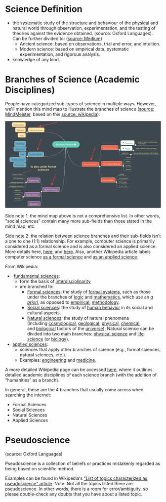 
# Science Definition

* the systematic study of the structure and behaviour of the physical and natural world through observation, experimentation, and the testing of theories against the evidence obtained. (source: Oxford Languages). Can be further divided to: ([source: Medium](https://medium.com/@kumar111aakash.in/from-intuition-to-empirical-data-ancient-science-vs-modern-science-and-technology-b249a975de0b))
	* Ancient science: based on observations, trial and error, and intuition.
	* Modern science: based on empirical data, systematic experimentation, and rigorous analysis.
* knowledge of any kind.

# Branches of Science (Academic Disciplines)

People have categorized sub-types of science in multiple ways. However, we'll mention this mind map to illustrate the branches of science  ([source: MindMeister](https://www.mindmeister.com/1023614692/branches-ofscience), based on this [source: wikipedia](https://en.wikipedia.org/wiki/Branches_of_science)):

![](Media-Temp/Pasted%20image%2020231201073809.png)

Side note 1: the mind map above is not a comprehensive list. In other words, "social sciences" contain many more sub-fields than those stated in the mind map, etc. 

Side note 2: the relation between science branches and their sub-fields isn't a one to one (1:1) relationship. For example, computer science is primarily considered as a formal science and is also considered an applied science. More details here, [here](https://en.wikipedia.org/wiki/Computer_science#:~:text=Computer%20science%20spans%20theoretical%20disciplines), and [here](https://www.quora.com/Is-computer-science-pure-science-or-just-applied-science#:~:text=So%20it%27s%20both%20at%20once%2C%20and%20more.%20CS%20sub%2Dfields%20lean%20in%20all%20sorts%20of%20directions%3A%20pure%20science%2C%20engineering%20or%20even%20abstract%20math.%20Sometimes%20they%20even%20veer%20into%20art!). Also, another Wikipedia article labels computer science [as a formal science](https://en.wikipedia.org/wiki/Outline_of_academic_disciplines#Business:~:text=Formal%20science%5B,%5Bedit%5D) and [as an applied science](<https://en.wikipedia.org/wiki/Outline_of_academic_disciplines#Business:~:text=(outline)-,Computer%20science,-Control%20systems%20engineering>).

From Wikipedia:
-  [fundamental sciences](https://en.wikipedia.org/wiki/Fundamental_science "Fundamental science"):
	- form the basis of [interdisciplinarity](https://en.wikipedia.org/wiki/Interdisciplinarity "Interdisciplinarity")
	- are branched to:
		- [Formal sciences](https://en.wikipedia.org/wiki/Formal_science): the study of [formal systems](https://en.wikipedia.org/wiki/Formal_system "Formal system"), such as those under the branches of [logic](https://en.wikipedia.org/wiki/Logic "Logic") and [mathematics](https://en.wikipedia.org/wiki/Mathematics "Mathematics"), which use an _[a priori](https://en.wikipedia.org/wiki/A_priori_and_a_posteriori "A priori and a posteriori")_, as opposed to [empirical](https://en.wikipedia.org/wiki/Empirical_evidence "Empirical evidence"), [methodology](https://en.wikipedia.org/wiki/Methodology "Methodology").
		- [Social sciences](https://en.wikipedia.org/wiki/Social_science "Social science"): the study of [human behavior](https://en.wikipedia.org/wiki/Human_behavior "Human behavior") in its social and cultural aspects.
		- [Natural sciences](https://en.wikipedia.org/wiki/Natural_science "Natural science"): the study of natural phenomena (including [cosmological](https://en.wikipedia.org/wiki/Cosmological "Cosmological"), [geological](https://en.wikipedia.org/wiki/Geological "Geological"), [physical](https://en.wikipedia.org/wiki/Physics "Physics"), [chemical](https://en.wikipedia.org/wiki/Chemistry "Chemistry"), and [biological](https://en.wikipedia.org/wiki/Biological "Biological") factors of the [universe](https://en.wikipedia.org/wiki/Universe "Universe")). Natural science can be divided into two main branches: [physical science](https://en.wikipedia.org/wiki/Outline_of_physical_science "Outline of physical science") and [life science](https://en.wikipedia.org/wiki/List_of_life_sciences "List of life sciences") (or [biology](https://en.wikipedia.org/wiki/Biology "Biology")).
- [applied sciences](https://en.wikipedia.org/wiki/Applied_science "Applied science"):
	- sciences that apply other branches of science (e.g., formal sciences, natural sciences, etc.).
	- Examples: [engineering](https://en.wikipedia.org/wiki/Engineering "Engineering") and [medicine](https://en.wikipedia.org/wiki/Medicine "Medicine").


A more detailed Wikipedia page can be accessed [here](https://en.wikipedia.org/wiki/Outline_of_academic_disciplines), where it outlines detailed academic disciplines of each science branch (with the addition of "humanities" as a branch).

In general, these are the 4 branches that usually come across when searching the internet:
* Formal Sciences
* Social Sciences
* Natural Sciences
* Applied Sciences

# Pseudoscience

(source: Oxford Languages)

Pseudoscience is a collection of beliefs or practices mistakenly regarded as being based on scientific method.

Examples can be found in Wikipedia's ["List of topics characterized as pseudoscience" article](https://en.wikipedia.org/wiki/List_of_topics_characterized_as_pseudoscience). Note: Not all the topics listed there are pseudoscience. In other words, there is a room for error/ambiguity, so please double-check any doubts that you have about a listed topic.


